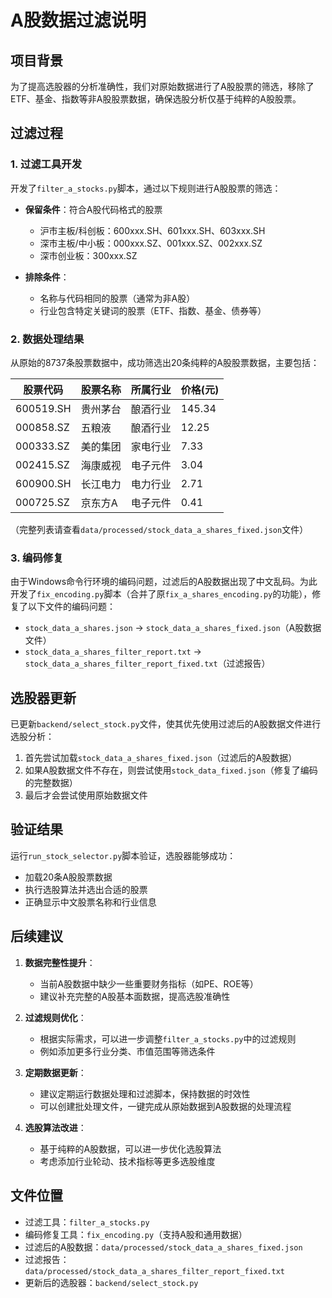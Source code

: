 # A股数据过滤说明

## 项目背景

为了提高选股器的分析准确性，我们对原始数据进行了A股股票的筛选，移除了ETF、基金、指数等非A股股票数据，确保选股分析仅基于纯粹的A股股票。

## 过滤过程

### 1. 过滤工具开发

开发了`filter_a_stocks.py`脚本，通过以下规则进行A股股票的筛选：

- **保留条件**：符合A股代码格式的股票
  - 沪市主板/科创板：600xxx.SH、601xxx.SH、603xxx.SH
  - 深市主板/中小板：000xxx.SZ、001xxx.SZ、002xxx.SZ
  - 深市创业板：300xxx.SZ

- **排除条件**：
  - 名称与代码相同的股票（通常为非A股）
  - 行业包含特定关键词的股票（ETF、指数、基金、债券等）

### 2. 数据处理结果

从原始的8737条股票数据中，成功筛选出20条纯粹的A股股票数据，主要包括：

| 股票代码    | 股票名称   | 所属行业   | 价格(元) |
|---------|--------|--------|------|
| 600519.SH | 贵州茅台   | 酿酒行业   | 145.34 |
| 000858.SZ | 五粮液    | 酿酒行业   | 12.25 |
| 000333.SZ | 美的集团   | 家电行业   | 7.33 |
| 002415.SZ | 海康威视   | 电子元件   | 3.04 |
| 600900.SH | 长江电力   | 电力行业   | 2.71 |
| 000725.SZ | 京东方A   | 电子元件   | 0.41 |

（完整列表请查看`data/processed/stock_data_a_shares_fixed.json`文件）

### 3. 编码修复

由于Windows命令行环境的编码问题，过滤后的A股数据出现了中文乱码。为此开发了`fix_encoding.py`脚本（合并了原`fix_a_shares_encoding.py`的功能），修复了以下文件的编码问题：

- `stock_data_a_shares.json` -> `stock_data_a_shares_fixed.json`（A股数据文件）
- `stock_data_a_shares_filter_report.txt` -> `stock_data_a_shares_filter_report_fixed.txt`（过滤报告）

## 选股器更新

已更新`backend/select_stock.py`文件，使其优先使用过滤后的A股数据文件进行选股分析：

1. 首先尝试加载`stock_data_a_shares_fixed.json`（过滤后的A股数据）
2. 如果A股数据文件不存在，则尝试使用`stock_data_fixed.json`（修复了编码的完整数据）
3. 最后才会尝试使用原始数据文件

## 验证结果

运行`run_stock_selector.py`脚本验证，选股器能够成功：

- 加载20条A股股票数据
- 执行选股算法并选出合适的股票
- 正确显示中文股票名称和行业信息

## 后续建议

1. **数据完整性提升**：
   - 当前A股数据中缺少一些重要财务指标（如PE、ROE等）
   - 建议补充完整的A股基本面数据，提高选股准确性

2. **过滤规则优化**：
   - 根据实际需求，可以进一步调整`filter_a_stocks.py`中的过滤规则
   - 例如添加更多行业分类、市值范围等筛选条件

3. **定期数据更新**：
   - 建议定期运行数据处理和过滤脚本，保持数据的时效性
   - 可以创建批处理文件，一键完成从原始数据到A股数据的处理流程

4. **选股算法改进**：
   - 基于纯粹的A股数据，可以进一步优化选股算法
   - 考虑添加行业轮动、技术指标等更多选股维度

## 文件位置

- 过滤工具：`filter_a_stocks.py`
- 编码修复工具：`fix_encoding.py`（支持A股和通用数据）
- 过滤后的A股数据：`data/processed/stock_data_a_shares_fixed.json`
- 过滤报告：`data/processed/stock_data_a_shares_filter_report_fixed.txt`
- 更新后的选股器：`backend/select_stock.py`